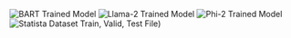 ![BART Trained Model](https://drive.google.com/drive/folders/11LR04uykHoj06cX-bdgQJPVJ7iDjFl0f?usp=drive_link)
![Llama-2 Trained Model](https://drive.google.com/drive/folders/1lVPTLUVJoJPaKe9HqCgAu2MsfKb4u9yY?usp=drive_link)
![Phi-2 Trained Model](https://drive.google.com/drive/folders/1BieO3-FfdQy4TKSOhG9HBvpnXvdS3qTK?usp=drive_link)
![Statista Dataset Train, Valid, Test File](https://drive.google.com/drive/folders/1v9sxXq8qNjy124dD_dHVeejDL0pU0ntf?usp=sharing))
